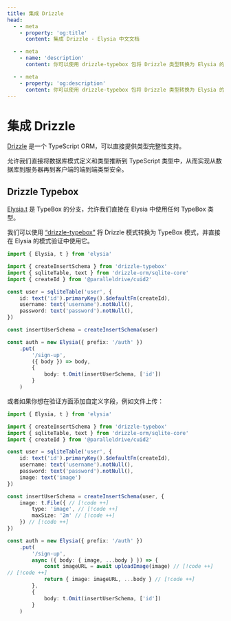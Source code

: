 ```yaml
---
title: 集成 Drizzle
head:
  - - meta
    - property: 'og:title'
      content: 集成 Drizzle - Elysia 中文文档

  - - meta
    - name: 'description'
      content: 你可以使用 drizzle-typebox 包将 Drizzle 类型转换为 Elysia 的模式来处理数据验证。

  - - meta
    - property: 'og:description'
      content: 你可以使用 drizzle-typebox 包将 Drizzle 类型转换为 Elysia 的模式来处理数据验证。
---
```


# 集成 Drizzle

[Drizzle](https://orm.drizzle.team) 是一个 TypeScript ORM，可以直接提供类型完整性支持。

允许我们直接将数据库模式定义和类型推断到 TypeScript 类型中，从而实现从数据库到服务器再到客户端的端到端类型安全。

## Drizzle Typebox

[Elysia.t](/validation/overview) 是 TypeBox 的分支，允许我们直接在 Elysia 中使用任何 TypeBox 类型。

我们可以使用 [“drizzle-typebox”](https://npmjs.org/package/drizzle-typebox) 将 Drizzle 模式转换为 TypeBox 模式，并直接在 Elysia 的模式验证中使用它。

```typescript
import { Elysia, t } from 'elysia'

import { createInsertSchema } from 'drizzle-typebox'
import { sqliteTable, text } from 'drizzle-orm/sqlite-core'
import { createId } from '@paralleldrive/cuid2'

const user = sqliteTable('user', {
    id: text('id').primaryKey().$defaultFn(createId),
    username: text('username').notNull(),
    password: text('password').notNull(),
})

const insertUserSchema = createInsertSchema(user)

const auth = new Elysia({ prefix: '/auth' })
    .put(
        '/sign-up',
        ({ body }) => body,
        {
            body: t.Omit(insertUserSchema, ['id'])
        }
    )
```

或者如果你想在验证方面添加自定义字段，例如文件上传：
```typescript
import { Elysia, t } from 'elysia'

import { createInsertSchema } from 'drizzle-typebox'
import { sqliteTable, text } from 'drizzle-orm/sqlite-core'
import { createId } from '@paralleldrive/cuid2'

const user = sqliteTable('user', {
    id: text('id').primaryKey().$defaultFn(createId),
    username: text('username').notNull(),
    password: text('password').notNull(),
    image: text('image')
})

const insertUserSchema = createInsertSchema(user, {
    image: t.File({ // [!code ++]
        type: 'image', // [!code ++]
        maxSize: '2m' // [!code ++]
    }) // [!code ++]
})

const auth = new Elysia({ prefix: '/auth' })
    .put(
        '/sign-up',
        async ({ body: { image, ...body } }) => {
            const imageURL = await uploadImage(image) // [!code ++]
// [!code ++]
            return { image: imageURL, ...body } // [!code ++]
        },
        {
            body: t.Omit(insertUserSchema, ['id'])
        }
    )
```
